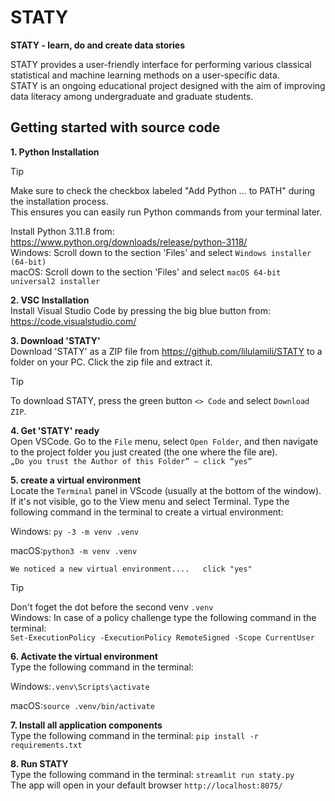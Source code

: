 # STATY
**STATY - learn, do and create data stories**

STATY provides a user-friendly interface for performing various classical statistical and machine learning methods on a user-specific data.   
STATY is an ongoing educational project designed with the aim of improving data literacy among undergraduate and graduate students.


## Getting started with source code 

**1. Python Installation**    
> [!TIP]
> Make sure to check the checkbox labeled "Add Python ... to PATH" during the installation process.  
  This ensures you can easily run Python commands from your terminal later.  
   
   Install Python 3.11.8 from: https://www.python.org/downloads/release/python-3118/  
   Windows: Scroll down to the section 'Files' and select `Windows installer (64-bit)`  
   macOS: Scroll down to the section 'Files' and select `macOS 64-bit universal2 installer`

**2. VSC Installation**   
       Install Visual Studio Code by pressing the big blue button from: https://code.visualstudio.com/

**3. Download 'STATY'**   
  Download 'STATY' as a ZIP file from https://github.com/lilulamili/STATY to a folder on your PC. Click the zip file and extract it.  
  > [!TIP]
> To download STATY, press the green button `<> Code` and select `Download ZIP`. 
      
**4. Get 'STATY' ready**  
   Open VSCode. Go to the `File` menu, select `Open Folder`, and then navigate to the project folder you just created (the one where the file are).  
   `„Do you trust the Author of this Folder” – click “yes”`

**5. create a virtual environment**   
   Locate the `Terminal` panel in VScode (usually at the bottom of the window). If it's not visible, go to the View menu and select Terminal. Type the following command in the terminal to create a virtual environment:

   Windows: `py -3 -m venv .venv`

   macOS:`python3 -m venv .venv `  
   
   `We noticed a new virtual environment....   click "yes"`
   
   > [!TIP]
   > Don't foget the dot before the second venv `.venv`  
> Windows: In case of a policy challenge type the following command in the terminal:   
`Set-ExecutionPolicy -ExecutionPolicy RemoteSigned -Scope CurrentUser`

**6. Activate the virtual environment**   
  Type the following command in the terminal:

  Windows:`.venv\Scripts\activate`

  macOS:`source .venv/bin/activate` 

**7. Install all application components**   
   Type the following command in the terminal: `pip install -r requirements.txt`

**8. Run STATY**   
   Type the following command in the terminal: `streamlit run staty.py`  
   The app will open in your default browser `http://localhost:8075/`
